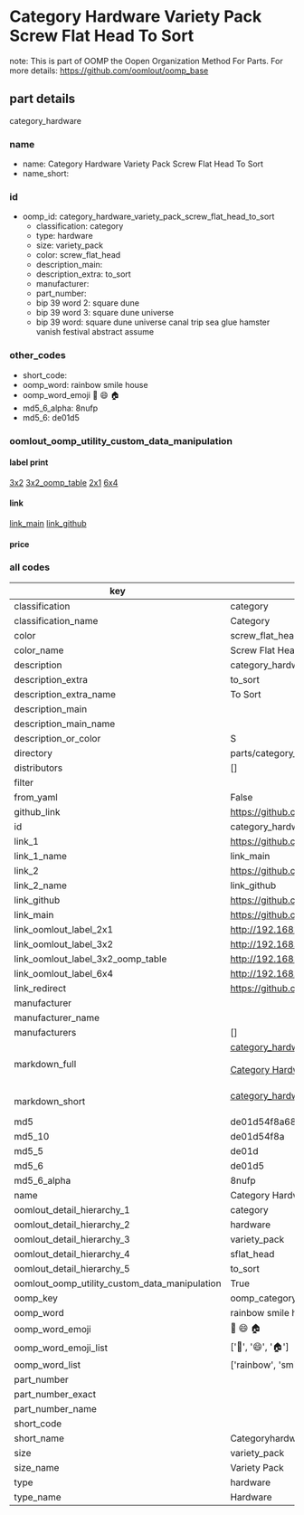 # Category Hardware Variety Pack Screw Flat Head To Sort  

note: This is part of OOMP the Oopen Organization Method For Parts. For more details: https://github.com/oomlout/oomp_base

##  part details
  



category_hardware



### name
* name: Category Hardware Variety Pack Screw Flat Head To Sort
* name_short: 
### id
* oomp_id: category_hardware_variety_pack_screw_flat_head_to_sort
  * classification: category
  * type: hardware
  * size: variety_pack
  * color: screw_flat_head
  * description_main: 
  * description_extra: to_sort
  * manufacturer: 
  * part_number: 
  * bip 39 word 2: square dune
  * bip 39 word 3: square dune universe
  * bip 39 word: square dune universe canal trip sea glue hamster vanish festival abstract assume

### other_codes
* short_code: 
* oomp_word: rainbow smile house
* oomp_word_emoji :rainbow: :smile: :house:
* md5_6_alpha: 8nufp
* md5_6: de01d5






### oomlout_oomp_utility_custom_data_manipulation
#### label print
[3x2](http://192.168.1.245:1112/?label=oomp%208nufp)
[3x2_oomp_table](http://192.168.1.108:1112/?label=oomp%208nufp)
[2x1](http://192.168.1.242:1112/?label=oomp%208nufp)
[6x4](http://192.168.1.55:1112/?label=oomp%208nufp)    

#### link

[link_main](https://github.com/oomlout/oomlout_oomp_version_1_messy/tree/main/parts/category_hardware_variety_pack_screw_flat_head_to_sort) [link_github](https://github.com/oomlout/oomlout_oomp_version_1_messy/tree/main/parts/category_hardware_variety_pack_screw_flat_head_to_sort)                             

#### price







### all codes 
| key | value |  
| --- | --- |  
| classification | category |  
| classification_name | Category |  
| color | screw_flat_head |  
| color_name | Screw Flat Head |  
| description | category_hardware |  
| description_extra | to_sort |  
| description_extra_name | To Sort |  
| description_main |  |  
| description_main_name |  |  
| description_or_color | S  |  
| directory | parts/category_hardware_variety_pack_screw_flat_head_to_sort |  
| distributors | [] |  
| filter |  |  
| from_yaml | False |  
| github_link | https://github.com/oomlout/oomlout_oomp_part_src/tree/main/parts/category_hardware_variety_pack_screw_flat_head_to_sort |  
| id | category_hardware_variety_pack_screw_flat_head_to_sort |  
| link_1 | https://github.com/oomlout/oomlout_oomp_version_1_messy/tree/main/parts/category_hardware_variety_pack_screw_flat_head_to_sort |  
| link_1_name | link_main |  
| link_2 | https://github.com/oomlout/oomlout_oomp_version_1_messy/tree/main/parts/category_hardware_variety_pack_screw_flat_head_to_sort |  
| link_2_name | link_github |  
| link_github | https://github.com/oomlout/oomlout_oomp_version_1_messy/tree/main/parts/category_hardware_variety_pack_screw_flat_head_to_sort |  
| link_main | https://github.com/oomlout/oomlout_oomp_version_1_messy/tree/main/parts/category_hardware_variety_pack_screw_flat_head_to_sort |  
| link_oomlout_label_2x1 | http://192.168.1.242:1112/?label=oomp%208nufp |  
| link_oomlout_label_3x2 | http://192.168.1.245:1112/?label=oomp%208nufp |  
| link_oomlout_label_3x2_oomp_table | http://192.168.1.108:1112/?label=oomp%208nufp |  
| link_oomlout_label_6x4 | http://192.168.1.55:1112/?label=oomp%208nufp |  
| link_redirect | https://github.com/oomlout/oomlout_oomp_version_1_messy/tree/main/parts/category_hardware_variety_pack_screw_flat_head_to_sort |  
| manufacturer |  |  
| manufacturer_name |  |  
| manufacturers | [] |  
| markdown_full | [category_hardware_variety_pack_screw_flat_head_to_sort](none)<br>[](none)<br>[Category Hardware Variety Pack Screw Flat Head To Sort](none)<br><br> |  
| markdown_short | [category_hardware_variety_pack_screw_flat_head_to_sort](none)<br><br> |  
| md5 | de01d54f8a68ac7f07f46211db91069b |  
| md5_10 | de01d54f8a |  
| md5_5 | de01d |  
| md5_6 | de01d5 |  
| md5_6_alpha | 8nufp |  
| name | Category Hardware Variety Pack Screw Flat Head To Sort |  
| oomlout_detail_hierarchy_1 | category |  
| oomlout_detail_hierarchy_2 | hardware |  
| oomlout_detail_hierarchy_3 | variety_pack |  
| oomlout_detail_hierarchy_4 | sflat_head |  
| oomlout_detail_hierarchy_5 | to_sort |  
| oomlout_oomp_utility_custom_data_manipulation | True |  
| oomp_key | oomp_category_hardware_variety_pack_screw_flat_head_to_sort |  
| oomp_word | rainbow smile house |  
| oomp_word_emoji | :rainbow: :smile: :house: |  
| oomp_word_emoji_list | [':rainbow:', ':smile:', ':house:'] |  
| oomp_word_list | ['rainbow', 'smile', 'house'] |  
| part_number |  |  
| part_number_exact |  |  
| part_number_name |  |  
| short_code |  |  
| short_name | Categoryhardware |  
| size | variety_pack |  
| size_name | Variety Pack |  
| type | hardware |  
| type_name | Hardware |  
